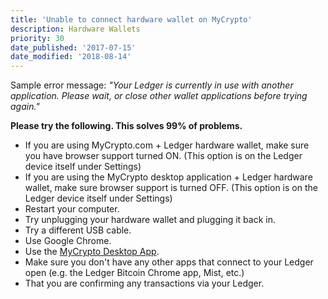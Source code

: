 ```yaml
---
title: 'Unable to connect hardware wallet on MyCrypto'
description: Hardware Wallets
priority: 30
date_published: '2017-07-15'
date_modified: '2018-08-14'
---
```


Sample error message: *"Your Ledger is currently in use with another application. Please wait, or close other wallet applications before trying again."*

**Please try the following. This solves 99% of problems.**

* If you are using MyCrypto.com + Ledger hardware wallet, make sure you have browser support turned ON. (This option is on the Ledger device itself under Settings)
* If you are using the MyCrypto desktop application + Ledger hardware wallet, make sure browser support is turned OFF. (This option is on the Ledger device itself under Settings)
* Restart your computer.
* Try unplugging your hardware wallet and plugging it back in.
* Try a different USB cable.
* Use Google Chrome.
* Use the [MyCrypto Desktop App](https://download.mycrypto.com/).
* Make sure you don't have any other apps that connect to your Ledger open (e.g. the Ledger Bitcoin Chrome app, Mist, etc.)
* That you are confirming any transactions via your Ledger.
